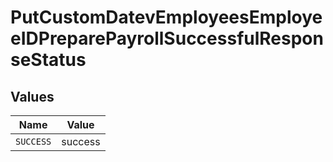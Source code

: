 # PutCustomDatevEmployeesEmployeeIDPreparePayrollSuccessfulResponseStatus


## Values

| Name      | Value     |
| --------- | --------- |
| `SUCCESS` | success   |